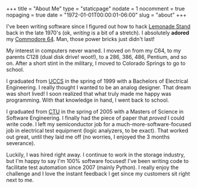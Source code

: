 +++
title = "About Me"
type = "staticpage"
nodate = 1
nocomment = true
nopaging = true
date = "1972-01-01T00:00:01-06:00"
slug = "about"
+++

I've been writing software since I figured out how to hack [Lemonade Stand](https://en.wikipedia.org/wiki/Lemonade_Stand) back in the late 1970's (ok, *writing* is a bit of a stretch).  I absolutely **adored** my [Commodore 64](https://en.wikipedia.org/wiki/Commodore_64).  Man, those power bricks just didn't last!

My interest in computers never waned.  I moved on from my C64, to my parents C128 (dual disk drive!  woot!), to a 286, 386, 486, Pentium, and so on.  After a short stint in the military, I moved to Colorado Springs to go to school.

I graduated from [UCCS](http://www.uccs.edu/) in the spring of 1999 with a Bachelors of Electrical Engineering.  I really thought I wanted to be an analog designer.  That dream was short lived!  I soon realized that what truly made me happy was programming.  With that knowledge in hand, I went back to school.

I graduated from [CTU](http://www.coloradotech.edu/) in the spring of 2005 with a Masters of Science in Software Engineering.  I finally had the piece of paper that *proved* I could write code.  I left my semiconductor job for a much-more-software-focused job in electrical test equipment (logic analyzers, to be exact).  That worked out great, until they laid me off (no worries, I enjoyed the 3 months severance).  

Luckily, I was hired right away.  I continue to work in the storage industry, but I'm happy to say I'm 100% software focused!  I've been writing code to facilitate test automation since 2007 (mainly Python).  I really enjoy the challenge and I love the instant feedback I get since my customers sit right next to me.
